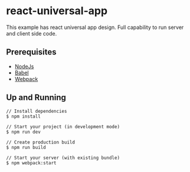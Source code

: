 # react-universal-app

This example has react universal app design. Full capability to run server and client side code.

## Prerequisites

<ul>
  <li><a href="https://nodejs.org">NodeJs</a></li>
  <li><a href="http://babeljs.io">Babel</a></li>
  <li><a href="https://webpack.js.org">Webpack</a></li>
</ul>

## Up and Running

```
// Install dependencies
$ npm install

// Start your project (in development mode)
$ npm run dev

// Create production build
$ npm run build

// Start your server (with existing bundle)
$ npm webpack:start
```
